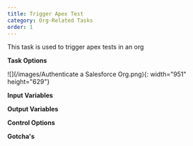 ```yaml
---
title: Trigger Apex Test
category: Org-Related Tasks
order: 1
---
```


This task is used to trigger apex tests in an org


**Task Options**

![](/images/Authenticate a Salesforce Org.png){: width="951" height="629"}

**Input Variables**

**Output Variables**

**Control Options**

**Gotcha's**